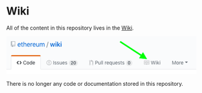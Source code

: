 # Wiki

All of the content in this repository lives in the  [Wiki](https://github.com/ethereum/wiki/wiki).

[![Screenshot](screenshot.png)](https://github.com/ethereum/wiki/wiki)

There is no longer any code or documentation stored in this repository.
